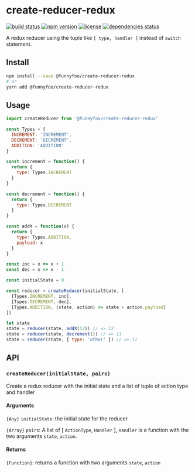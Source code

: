 # create-reducer-redux

[![build status](https://img.shields.io/circleci/project/github/FunnyFoo/create-reducer-redux.svg?style=flat-square)](https://circleci.com/gh/FunnyFoo/create-reducer-redux)
[![npm version](https://img.shields.io/npm/v/@funnyfoo/create-reducer-redux.svg?style=flat-square)](https://www.npmjs.com/package/@funnyfoo/create-reducer-redux)
[![license](https://img.shields.io/npm/l/@funnyfoo/create-reducer-redux.svg?style=flat-square)](https://github.com/FunnyFoo/create-reducer-redux/blob/master/LICENSE)
[![dependencies status](https://david-dm.org/funnyfoo/create-reducer-redux.svg?style=flat-square)](https://david-dm.org/funnyfoo/create-reducer-redux)

A redux reducer using the tuple like `[ type, handler ]` instead of `switch` statement.

## Install

```bash
npm install --save @funnyfoo/create-reducer-redux
# or
yarn add @funnyfoo/create-reducer-redux
```

## Usage

```js
import createReducer from '@funnyfoo/create-reducer-redux'

const Types = {
  INCREMENT: 'INCREMENT',
  DECREMENT: 'DECREMENT',
  ADDITION: 'ADDITION'
}

const increment = function() {
  return {
    type: Types.INCREMENT
  }
}

const decrement = function() {
  return {
    type: Types.DECREMENT
  }
}

const addX = function(x) {
  return {
    type: Types.ADDITION,
    payload: x
  }
}

const inc = x => x + 1
const dec = x => x - 1

const initialState = 0

const reducer = createReducer(initialState, [
  [Types.INCREMENT, inc],
  [Types.DECREMENT, dec],
  [Types.ADDITION, (state, action) => state + action.payload]
])

let state
state = reducer(state, addX(12)) // => 12
state = reducer(state, decrement()) // => 11
state = reducer(state, { type: 'other' }) // => 11
```

## API

### `createReducer(initialState, pairs)`

Create a redux reducer with the initial state and a list of tuple of action type and handler

#### Arguments

`{Any}` `initialState`: the initial state for the reducer

`{Array}` `pairs`: A list of [ `ActionType`, `Handler` ], `Handler` is a function with the two arguments `state`, `action`.

#### Returns

`{Function}`: returns a function with two arguments `state`, `action`
